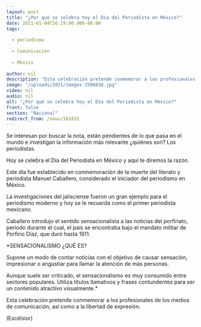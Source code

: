 ```yaml
---
layout: post
title: "¿Por qué se celebra hoy el Día del Periodista en México?"
date: 2021-01-04T16:19:00.000-06:00
tags:
  
  - periodismo
  
  - Comunicación
  
  - México
  
author: nil
description: "Esta celebración pretende conmemorar a los profesionales de los medios de comunicación, así como a la libertad de expresión"
image: "/uploads/2021/images-2506036.jpg"
video: nil
audio: nil
alt: "¿Por qué se celebra hoy el Día del Periodista en México?"
front: false
section: "Nacional"
redirect_from: /news/181835
---
```


Se interesan por buscar la nota, están pendientes de lo que pasa en el mundo e investigan la información más relevante ¿quiénes son? Los periodistas.

Hoy se celebra el Día del Periodista en México y aquí te diremos la razón.

Este día fue establecido en conmemoración de la muerte del literato y periodista Manuel Caballero, considerado el iniciador del periodismo en México.

La investigaciones del  jalisciense fueron un gran ejemplo para el periodismo moderno y hoy se le recuerda como el primer periodista mexicano.

Caballero introdujo el sentido sensacionalista a las noticias del porfiriato, periodo durante el cual,  el país se encontraba bajo el mandato militar de Porfirio Díaz, que duró hasta 1911.

 

*SENSACIONALISMO ¿QUÉ ES?

Supone un modo de contar noticias con el objetivo de causar sensación, impresionar o angustiar para llamar la atención de más personas.

Aunque suele ser criticado, el sensacionalismo es muy consumido entre sectores populares. Utiliza títulos llamativos y frases contundentes para ser un contenido atractivo visualmente.*

Esta celebración pretende conmemorar a los profesionales de los medios de comunicación, así como a la libertad de expresión.  

(Excélsior)